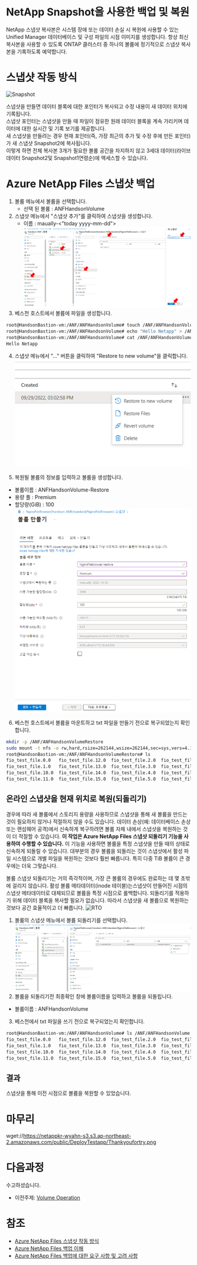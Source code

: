 # NetApp Snapshot을 사용한 백업 및 복원
NetApp 스냅샷 복사본은 시스템 장애 또는 데이터 손실 시 복원에 사용할 수 있는 Unified Manager 데이터베이스 및 구성 파일의 시점 이미지를 생성합니다. 항상 최신 복사본을 사용할 수 있도록 ONTAP 클러스터 중 하나의 볼륨에 정기적으로 스냅샷 복사본을 기록하도록 예약합니다.

# 스냅샷 작동 방식
![Snapshot](https://docs.microsoft.com/ko-kr/azure/media/azure-netapp-files/single-file-snapshot-restore-four.png)

스냅샷을 만들면 데이터 블록에 대한 포인터가 복사되고 수정 내용이 새 데이터 위치에 기록됩니다. </br>
스냅샷 포인터는 스냅샷을 만들 때 파일이 점유한 원래 데이터 블록을 계속 가리키며 데이터에 대한 실시간 및 기록 보기를 제공합니다. </br>
새 스냅샷을 만들려는 경우 현재 포인터(즉, 가장 최근의 추가 및 수정 후에 만든 포인터)가 새 스냅샷 Snapshot2에 복사됩니다. </br>
이렇게 하면 전체 복사본 3개가 필요한 볼륨 공간을 차지하지 않고 3세대 데이터(라이브 데이터 Snapshot2및 Snapshot1연령순)에 액세스할 수 있습니다.

# Azure NetApp Files 스냅샷 백업
1. 볼륨 메뉴에서 볼륨을 선택합니다.
    - 선택 된 볼륨 : ANFHandsonVolume
2. 스냅샷 메뉴에서 "스냅샷 추가"를 클릭하여 스냅샷을 생성합니다.</br>
    - 이름 : maually-<"today yyyy-mm-dd">
    ![CreateANFonAzure](./Images/CreateSnapshot.png)
3. 베스천 호스트에서 볼륨에 파일을 생성합니다.
```bash
root@HandsonBastion-vm:/ANF/ANFHandsonVolume# touch /ANF/ANFHandsonVolume/snapshottest.txt
root@HandsonBastion-vm:/ANF/ANFHandsonVolume# echo "Hello Netapp" > /ANF/ANFHandsonVolume/snapshottest.txt 
root@HandsonBastion-vm:/ANF/ANFHandsonVolume# cat /ANF/ANFHandsonVolume/snapshottest.txt 
Hello Netapp
```

4. 스냅샷 메뉴에서 "..." 버튼을 클릭하여 "Restore to new volume"을 클릭합니다.</br>
![CreateANFonAzure](./Images/createsnapshot2.png)

5. 복원될 볼륨의 정보를 입력하고 볼륨을 생성합니다.</br>
- 볼륨이름 : ANFHandsonVolume-Restore
- 용량 풀 : Premium
- 할당량(GiB) : 100</br>
![CreateANFonAzure](./Images/RestoreVolume.png)

6. 베스천 호스트에서 볼륨을 마운트하고 txt 파일을 만들기 전으로 복구되었는지 확인합니다.
```bash
mkdir -p /ANF/ANFHandsonVolumeRestore
sudo mount -t nfs -o rw,hard,rsize=262144,wsize=262144,sec=sys,vers=4.1,tcp 172.18.4.4:/ANFHandsonVolume-restore /ANF/ANFHandsonVolumeRestore
root@HandsonBastion-vm:/ANF/ANFHandsonVolumeRestore# ls
fio_test_file.0.0   fio_test_file.12.0  fio_test_file.2.0  fio_test_file.6.0
fio_test_file.1.0   fio_test_file.13.0  fio_test_file.3.0  fio_test_file.7.0
fio_test_file.10.0  fio_test_file.14.0  fio_test_file.4.0  fio_test_file.8.0
fio_test_file.11.0  fio_test_file.15.0  fio_test_file.5.0  fio_test_file.9.0
```


## 온라인 스냅샷을 현재 위치로 복원(되돌리기)
경우에 따라 새 볼륨에서 스토리지 용량을 사용하므로 스냅샷을 통해 새 볼륨을 만드는 것이 필요하지 않거나 적절하지 않을 수도 있습니다. 데이터 손상(예: 데이터베이스 손상 또는 랜섬웨어 공격)에서 신속하게 복구하려면 볼륨 자체 내에서 스냅샷을 복원하는 것이 더 적절할 수 있습니다. **이 작업은 Azure NetApp Files 스냅샷 되돌리기 기능을 사용하여 수행할 수 있습니다.** 이 기능을 사용하면 볼륨을 특정 스냅샷을 만들 때의 상태로 신속하게 되돌릴 수 있습니다. 대부분의 경우 볼륨을 되돌리는 것이 스냅샷에서 활성 파일 시스템으로 개별 파일을 복원하는 것보다 훨씬 빠릅니다. 특히 다중 TiB 볼륨이 큰 경우에는 더욱 그렇습니다.

볼륨 스냅샷 되돌리기는 거의 즉각적이며, 가장 큰 볼륨의 경우에도 완료하는 데 몇 초밖에 걸리지 않습니다. 활성 볼륨 메타데이터(inode 테이블)는스냅샷이 만들어진 시점의 스냅샷 메타데이터로 대체되므로 볼륨을 특정 시점으로 롤백합니다. 되돌리기를 적용하기 위해 데이터 블록을 복사할 필요가 없습니다. 따라서 스냅샷을 새 볼륨으로 복원하는 것보다 공간 효율적이고 더 빠릅니다.
![RTO](https://learn.microsoft.com/ko-kr/azure/media/azure-netapp-files/snapshot-volume-revert.png#lightbox)

1. 볼륨의 스냅샷 메뉴에서 볼륨 되돌리기를 선택합니다.
![RTORestore](./Images/RTORestore.png)
2. 볼륨을 되돌리기전 최종확인 창에 볼륨이름을 입력하고 볼륨을 되돌립니다.
- 볼륨이름 : ANFHandsonVolume
3. 베스천에서 txt 파일을 쓰기 전으로 복구되었는지 확인합니다.
```bash
root@HandsonBastion-vm:/ANF/ANFHandsonVolume# ls /ANF/ANFHandsonVolume
fio_test_file.0.0   fio_test_file.12.0  fio_test_file.2.0  fio_test_file.6.0
fio_test_file.1.0   fio_test_file.13.0  fio_test_file.3.0  fio_test_file.7.0
fio_test_file.10.0  fio_test_file.14.0  fio_test_file.4.0  fio_test_file.8.0
fio_test_file.11.0  fio_test_file.15.0  fio_test_file.5.0  fio_test_file.9.0
```
## 결과
스냅샷을 통해 이전 시점으로 볼륨을 복원할 수 있었습니다.

# 마무리
wget://https://netappkr-wyahn-s3.s3.ap-northeast-2.amazonaws.com/public/DeployTestapp/Thankyoufortry.png
# 다음과정
수고하셨습니다.</br>
- 이전주제: [Volume Operation](./VolumeOperation.md)

# 참조
- [Azure NetApp Files 스냅샷 작동 방식](https://learn.microsoft.com/ko-kr/azure/azure-netapp-files/snapshots-introduction)
- [Azure NetApp Files 백업 이해](https://learn.microsoft.com/ko-kr/azure/azure-netapp-files/backup-introduction)
- [Azure NetApp Files 백업에 대한 요구 사항 및 고려 사항](https://learn.microsoft.com/ko-kr/azure/azure-netapp-files/backup-requirements-considerations)